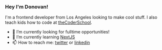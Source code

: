 ### Hey I'm Donovan!

I'm a frontend developer from Los Angeles looking to make cool stuff. I also teach kids how to code at [theCoderSchool].

- 🔭 I’m currently looking for fulltime opportunities!
- 🌱 I’m currently learning [NextJS]
- 📫 How to reach me: [twitter] or [linkedin]

[React]: http://reactjs.org
[Tailwind]: https://tailwindcss.com/
[jamstack]: https://jamstack.org
[gatsby]: https://www.gatsbyjs.com/
[portfolio]: https://donovangomez.com/
[twitter]: https://twitter.com/hi_im_donovan
[linkedin]: https://www.linkedin.com/in/donovan-gomez
[theCoderSchool]: https://www.thecoderschool.com/
[NextJS]: https://nextjs.org/

